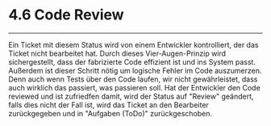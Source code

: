 # 4.6 Code Review

---

Ein Ticket mit diesem Status wird von einem Entwickler kontrolliert, der das Ticket nicht bearbeitet hat. Durch dieses Vier-Augen-Prinzip wird sichergestellt, dass der fabrizierte Code effizient ist und ins System passt. Außerdem ist dieser Schritt nötig um logische Fehler im Code auszumerzen. Denn auch wenn Tests über den Code laufen, wir nicht gewährleistet, dass auch wirklich das passiert, was passieren soll. Hat der Entwickler den Code reviewed und ist zufriedfen damit, wird der Status auf "Review" geändert, falls dies nicht der Fall ist, wird das Ticket an den Bearbeiter zurückgegeben und in "Aufgaben \(ToDo\)" zurückgeschoben.

